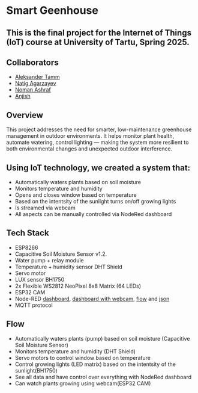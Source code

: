 # Smart Geenhouse
## This is the **final project** for the **Internet of Things (IoT)** course at **University of Tartu**, Spring 2025.
## Collaborators
- [Aleksander Tamm](https://github.com/AleksanderTamm)
- [Natig Agarzayev](https://github.com/NatigAgarzayev)
- [Noman Ashraf](https://github.com/nomanashraf11)
- [Anjish](https://github.com/anji5h)
  
## Overview

This project addresses the need for smarter, low-maintenance greenhouse management in outdoor environments. It helps monitor plant health, automate watering, control lighting — making the system more resilient to both environmental changes and unexpected outdoor interference.

## Using IoT technology, we created a system that:
- Automatically waters plants based on soil moisture
- Monitors temperature and humidity
- Opens and closes window based on temperature
- Based on the intentsity of the sunlight turns on/off growing lights
- Is streamed via webcam
- All aspects can be manually controlled via NodeRed dashboard

  
## Tech Stack
- ESP8266
- Capacitive Soil Moisture Sensor v1.2.
- Water pump + relay module
- Temperature + humidity sensor DHT Shield
- Servo motor
- LUX sensor BH1750
- 2x Flexible WS2812 NeoPixel 8x8 Matrix (64 LEDs)
- ESP32 CAM
- Node-RED [dashboard](Pictures/nodered.png), [dashboard with webcam](Pictures/20250527_114648.jpg), [flow](Pictures/nodered_flow.png) and [json](Code/SmartGreenHouse/NodeRed/flows.json)
- MQTT protocol



## Flow
- Automatically waters plants (pump) based on soil moisture (Capacitive Soil Moisture Sensor)
- Monitors temperature and humidity (DHT Shield)
- Servo motors to control window based on temperature
- Control growing lights (LED matrix) based on the intentsity of the sunlight(BH1750)
- See all data and have control over everything with NodeRed dashboard
- Can watch plants growing using webcam(ESP32 CAM)

